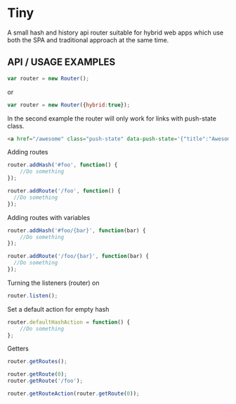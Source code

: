 # Tiny
A small hash and history api router suitable for hybrid web apps which use both the SPA and traditional approach at the same time.

## API / USAGE EXAMPLES
```javascript
var router = new Router();
```
or
```javascript
var router = new Router({hybrid:true});
```
In the second example the router will only work for links with push-state class. 
```html
<a href="/awesome" class="push-state" data-push-state='{"title":"Awesome","foo":"bar"}'>Click me</a>
```

Adding routes
```javascript
router.addHash('#foo', function() {
    //Do something
});

router.addRoute('/foo', function() {
  //Do something
});
```

Adding routes with variables
```javascript
router.addHash('#foo/{bar}', function(bar) {
    //Do something
});

router.addRoute('/foo/{bar}', function(bar) {
  //Do something
});
```

Turning the listeners (router) on
```javascript
router.listen();
```

Set a default action for empty hash
```javascript
router.defaultHashAction = function() {
    //Do something
};
```

Getters
```javascript
router.getRoutes();

router.getRoute(0);
router.getRoute('/foo');

router.getRouteAction(router.getRoute(0));
```
